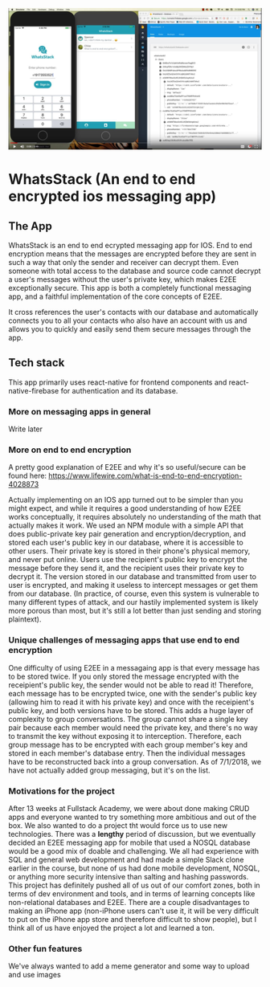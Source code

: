 ![Preview1](./src/public/WhatsStackSS.jpg)

# WhatsStack (An end to end encrypted ios messaging app)

## The App

WhatsStack is an end to end ecrypted messaging app for IOS. End to end encryption means that the messages are encrypted before they are sent in such a way that only the sender and receiver can decrypt them. Even someone with total access to the database and source code cannot decrypt a user's messages without the user's private key, which makes E2EE exceptionally secure. This app is both a completely functional messaging app, and a faithful implementation of the core concepts of E2EE.

It cross references the user's contacts with our database and automatically connects you to all your contacts who also have an account with us and allows you to quickly and easily send them secure messages through the app.

## Tech stack

This app primarily uses react-native for frontend components and react-native-firebase for authentication and its database.

### More on messaging apps in general

Write later

### More on end to end encryption

A pretty good explanation of E2EE and why it's so useful/secure can be found here: https://www.lifewire.com/what-is-end-to-end-encryption-4028873

Actually implementing on an IOS app turned out to be simpler than you might expect, and while it requires a good understanding of how E2EE works conceptually, it requires absolutely no understanding of the math that actually makes it work. We used an NPM module with a simple API that does public-private key pair generation and encryption/decryption, and stored each user's public key in our database, where it is accessible to other users. Their private key is stored in their phone's physical memory, and never put online. Users use the recipient's public key to encrypt the message before they send it, and the recipient uses their private key to decrypt it. The version stored in our database and transmitted from user to user is encrypted, and making it useless to intercept messages or get them from our database. (In practice, of course, even this system is vulnerable to many different types of attack, and our hastily implemented system is likely more porous than most, but it's still a lot better than just sending and storing plaintext).

### Unique challenges of messaging apps that use end to end encryption

One difficulty of using E2EE in a messagaing app is that every message has to be stored twice. If you only stored the message encrypted with the receipient's public key, the sender would not be able to read it! Therefore, each message has to be encrypted twice, one with the sender's public key (allowing him to read it with his private key) and once with the receipient's public key, and both versions have to be stored. This adds a huge layer of complexity to group conversations. The group cannot share a single key pair because each member would need the private key, and there's no way to transmit the key without exposing it to interception. Therefore, each group message has to be encrypted with each group member's key and stored in each member's database entry. Then the individual messages have to be reconstructed back into a group conversation. As of 7/1/2018, we have not actually added group messaging, but it's on the list.

### Motivations for the project

After 13 weeks at Fullstack Academy, we were about done making CRUD apps and everyone wanted to try something more ambitious and out of the box. We also wanted to do a project tht would force us to use new technologies. There was a **lengthy** period of discussion, but we eventually decided an E2EE messaging app for mobile that used a NOSQL database would be a good mix of doable and challenging. We all had experience with SQL and general web development and had made a simple Slack clone earlier in the course, but none of us had done mobile development, NOSQL, or anything more security intensive than salting and hashing passwords. This project has definitely pushed all of us out of our comfort zones, both in terms of dev environment and tools, and in terms of learning concepts like non-relational databases and E2EE. There are a couple disadvantages to making an iPhone app (non-iPhone users can't use it, it will be very difficult to put on the iPhone app store and therefore difficult to show people), but I think all of us have enjoyed the project a lot and learned a ton.

### Other fun features

We've always wanted to add a meme generator and some way to upload and use images
